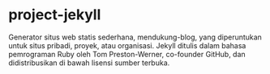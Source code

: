 # project-jekyll
Generator situs web statis sederhana, mendukung-blog, yang diperuntukan untuk situs pribadi, proyek, atau organisasi. Jekyll ditulis dalam bahasa pemrograman Ruby oleh Tom Preston-Werner, co-founder GitHub,  dan didistribusikan di bawah lisensi sumber terbuka.
